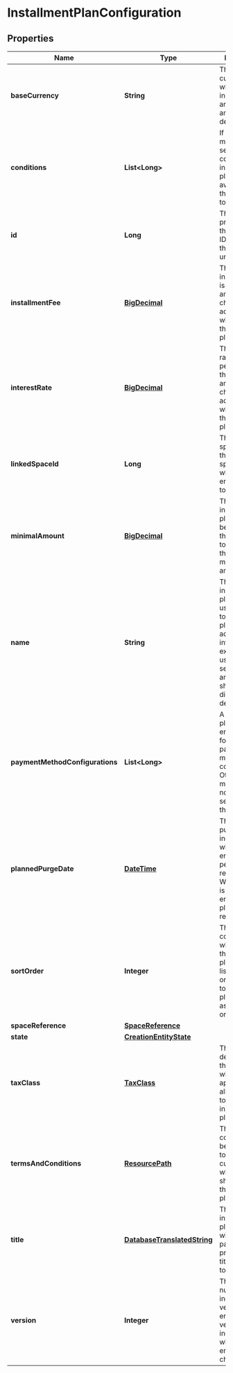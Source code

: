
# InstallmentPlanConfiguration

## Properties
Name | Type | Description | Notes
------------ | ------------- | ------------- | -------------
**baseCurrency** | **String** | The base currency in which the installment fee and minimal amount are defined. |  [optional]
**conditions** | **List&lt;Long&gt;** | If a transaction meets all selected conditions the installment plan will be available to the customer to be selected. |  [optional]
**id** | **Long** | The ID is the primary key of the entity. The ID identifies the entity uniquely. |  [optional]
**installmentFee** | [**BigDecimal**](BigDecimal.md) | The installment fee is a fixed amount that is charged additionally when applying this installment plan. |  [optional]
**interestRate** | [**BigDecimal**](BigDecimal.md) | The interest rate is a percentage of the total amount that is charged additionally when applying this installment plan. |  [optional]
**linkedSpaceId** | **Long** | The linked space id holds the ID of the space to which the entity belongs to. |  [optional]
**minimalAmount** | [**BigDecimal**](BigDecimal.md) | The installment plan can only be applied if the orders total is at least the defined minimal amount. |  [optional]
**name** | **String** | The installment plan name is used internally to identify the plan in administrative interfaces.For example it is used within search fields and hence it should be distinct and descriptive. |  [optional]
**paymentMethodConfigurations** | **List&lt;Long&gt;** | A installment plan can be enabled only for specific payment method configurations. Other payment methods will not be selectable by the buyer. |  [optional]
**plannedPurgeDate** | [**DateTime**](DateTime.md) | The planned purge date indicates when the entity is permanently removed. When the date is null the entity is not planned to be removed. |  [optional]
**sortOrder** | **Integer** | The sort order controls in which order the installation plans are listed. The sort order is used to order the plans in ascending order. |  [optional]
**spaceReference** | [**SpaceReference**](SpaceReference.md) |  |  [optional]
**state** | [**CreationEntityState**](CreationEntityState.md) |  |  [optional]
**taxClass** | [**TaxClass**](TaxClass.md) | The tax class determines the taxes which are applicable on all fees linked to the installment plan. |  [optional]
**termsAndConditions** | [**ResourcePath**](ResourcePath.md) | The terms and conditions will be displayed to the customer when he or she selects this installment plan. |  [optional]
**title** | [**DatabaseTranslatedString**](DatabaseTranslatedString.md) | The title of the installment plan is used within the payment process. The title is visible to the buyer. |  [optional]
**version** | **Integer** | The version number indicates the version of the entity. The version is incremented whenever the entity is changed. |  [optional]



